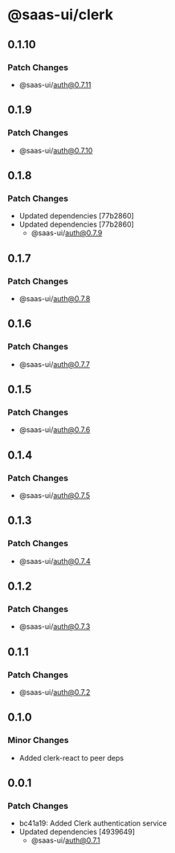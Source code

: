 # @saas-ui/clerk

## 0.1.10

### Patch Changes

- @saas-ui/auth@0.7.11

## 0.1.9

### Patch Changes

- @saas-ui/auth@0.7.10

## 0.1.8

### Patch Changes

- Updated dependencies [77b2860]
- Updated dependencies [77b2860]
  - @saas-ui/auth@0.7.9

## 0.1.7

### Patch Changes

- @saas-ui/auth@0.7.8

## 0.1.6

### Patch Changes

- @saas-ui/auth@0.7.7

## 0.1.5

### Patch Changes

- @saas-ui/auth@0.7.6

## 0.1.4

### Patch Changes

- @saas-ui/auth@0.7.5

## 0.1.3

### Patch Changes

- @saas-ui/auth@0.7.4

## 0.1.2

### Patch Changes

- @saas-ui/auth@0.7.3

## 0.1.1

### Patch Changes

- @saas-ui/auth@0.7.2

## 0.1.0

### Minor Changes

- Added clerk-react to peer deps

## 0.0.1

### Patch Changes

- bc41a19: Added Clerk authentication service
- Updated dependencies [4939649]
  - @saas-ui/auth@0.7.1
